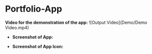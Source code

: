 # Portfolio-App

**Video for the demonstration of the app:**
![Output Video](Demo/Demo Video.mp4)

* **Screenshot of App:**

* **Screenshot of App Icon:**
